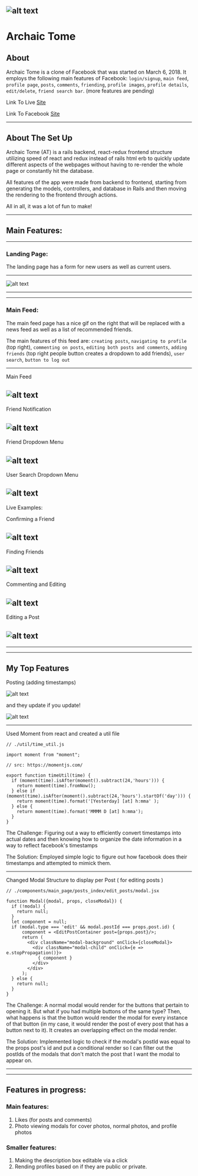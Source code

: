 ![alt text](https://raw.githubusercontent.com/KaiFujimoto/ArchaicTome/master/PrepWork/_depreciated/Example.png)
--------------
# Archaic Tome

## About

Archaic Tome is a clone of Facebook that was started on March 6, 2018. It employs the following main features of Facebook: `login/signup`, `main feed`, `profile page`, `posts`, `comments`, `friending`, `profile images`, `profile details`, `edit/delete`, `friend search bar`. (more features are pending)

Link To Live [Site](ancient-tome.herokuapp.com/#/)

Link To Facebook [Site](facebook.com)

-----------

## About The Set Up

Archaic Tome (AT) is a rails backend, react-redux frontend structure utilizing speed of react and redux instead of rails html erb to quickly update different aspects of the webpages without having to re-render the whole page or constantly hit the database.

All features of the app were made from backend to frontend, starting from generating the models, controllers, and database in Rails and then moving the rendering to the frontend through actions.

All in all, it was a lot of fun to make!

-----------------

## Main Features:
----------------------------------------------------------

### Landing Page:

The landing page has a form for new users as well as current users.

--------------------
![alt text](https://raw.githubusercontent.com/KaiFujimoto/ArchaicTome/master/PrepWork/_depreciated/landingpage.png)

------------------------------------------------------------
------------------------------------------------------------

### Main Feed:

The main feed page has a nice gif on the right that will be replaced with a news feed as well as a list of recommended friends.

The main features of this feed are: `creating posts`, `navigating to profile` (top right), `commenting on posts`, `editing both posts and comments`, `adding friends` (top right people button creates a dropdown to add friends), `user search`, `button to log out`

--------------------
Main Feed

![alt text](https://raw.githubusercontent.com/KaiFujimoto/ArchaicTome/master/PrepWork/_depreciated/mainfeed.png)
------------------------------------------------------------
Friend Notification

![alt text](https://raw.githubusercontent.com/KaiFujimoto/ArchaicTome/master/PrepWork/_depreciated/notificationfriend.png)
------------------------------------------------------------
Friend Dropdown Menu

![alt text](https://raw.githubusercontent.com/KaiFujimoto/ArchaicTome/master/PrepWork/_depreciated/dropdownfriend.png)
------------------------------------------------------------
User Search Dropdown Menu

![alt text](https://raw.githubusercontent.com/KaiFujimoto/ArchaicTome/master/PrepWork/_depreciated/usersearch.png)
------------------------------------------------------------

Live Examples:

Confirming a Friend

![alt text](https://raw.githubusercontent.com/KaiFujimoto/ArchaicTome/master/PrepWork/_depreciated/confirmfriend.gif)
------------------------------------------------------------
Finding Friends

![alt text](https://raw.githubusercontent.com/KaiFujimoto/ArchaicTome/master/PrepWork/_depreciated/findingfriend.gif)
------------------------------------------------------------
Commenting and Editing

![alt text](https://raw.githubusercontent.com/KaiFujimoto/ArchaicTome/master/PrepWork/_depreciated/commentingandedit.gif)
------------------------------------------------------------
Editing a Post

![alt text](https://raw.githubusercontent.com/KaiFujimoto/ArchaicTome/master/PrepWork/_depreciated/editposts.gif)
------------------------------------------------------------
------------------------------------------------------------
------------------------------------------------------------

## My Top Features

Posting (adding timestamps)

![alt text](https://raw.githubusercontent.com/KaiFujimoto/ArchaicTome/master/PrepWork/_depreciated/posting.gif)

and they update if you update!

![alt text](https://raw.githubusercontent.com/KaiFujimoto/ArchaicTome/master/PrepWork/_depreciated/editposttime.gif)

------------------------------------------------------------
Used Moment from react and created a util file

```
// ./util/time_util.js

import moment from "moment";

// src: https://momentjs.com/

export function timeUtil(time) {
  if (moment(time).isAfter(moment().subtract(24,'hours'))) {
    return moment(time).fromNow();
  } else if (moment(time).isAfter(moment().subtract(24,'hours').startOf('day'))) {
    return moment(time).format('[Yesterday] [at] h:mma' );
  } else {
    return moment(time).format('MMMM D [at] h:mma');
  }
}

```
The Challenge: Figuring out a way to efficiently convert timestamps into actual dates and then knowing how to organize the date information in a way to reflect facebook's timestamps

The Solution: Employed simple logic to figure out how facebook does their timestamps and attempted to mimick them.

------------------------------------------------------------
Changed Modal Structure to display per Post ( for editing posts )

```
// ./components/main_page/posts_index/edit_posts/modal.jsx

function Modal({modal, props, closeModal}) {
  if (!modal) {
    return null;
  }
  let component = null;
  if (modal.type === 'edit' && modal.postId === props.post.id) {
      component = <EditPostContainer post={props.post}/>;
      return (
        <div className="modal-background" onClick={closeModal}>
          <div className="modal-child" onClick={e => e.stopPropagation()}>
            { component }
          </div>
        </div>
      );
  } else {
    return null;
  }
}

```
The Challenge: A normal modal would render for the buttons that pertain to opening it. But what if you had multiple buttons of the same type? Then, what happens is that the button would render the modal for every instance of that button (in my case, it would render the post of every post that has a button next to it). It creates an overlapping effect on the modal render.

The Solution: Implemented logic to check if the modal's postId was equal to the props post's id and put a conditional render so I can filter out the postIds of the modals that don't match the post that I want the modal to appear on.

------------------------------------------------------------
------------------------------------------------------------

## Features in progress:

### Main features:

1. Likes (for posts and comments)
2. Photo viewing modals for cover photos, normal photos, and profile photos

### Smaller features:
1. Making the description box editable via a click
2. Rending profiles based on if they are public or private.
